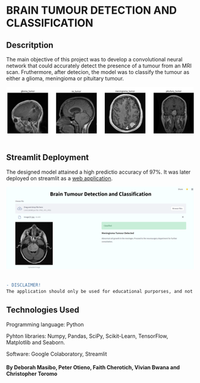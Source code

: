 # BRAIN TUMOUR DETECTION AND CLASSIFICATION

## Descritption
The main objective of this project was to develop a convolutional neural network that could accurately detect the presence of a tumour from an MRI scan. Fruthermore, after detecion, the model was to classify the tumour as either a glioma, meningioma or pituitary tumour. 

![alt text](https://github.com/CHRISTOROMO/BRAIN-TUMOR-DETECTION-USING-NEURAL-NETWORK/blob/main/images/tumours.png?raw=true)
<br />
<br />

## Streamlit Deployment

The designed model attained a high predictio accuracy of 97%. It was later deployed on streamlit as a [web application](https://share.streamlit.io/deborahmasibo/moringa-core-module-2-project/main/bt2/braintumour2.py).

![alt text](https://github.com/CHRISTOROMO/BRAIN-TUMOR-DETECTION-USING-NEURAL-NETWORK/blob/main/images/app2.png?raw=true)
<br />
<br />

```diff
- DISCLAIMER!
The application should only be used for educational purporses, and not for self-diagnosis or any other personal use. For real life cases, consult your local medical authority for advice.
```

## Technologies Used
Programming language: Python  

Pyhton libraries: Numpy, Pandas, SciPy, Scikit-Learn, TensorFlow, Matplotlib and Seaborn. 

Software: Google Colaboratory, Streamlit


#### By Deborah Masibo, Peter Otieno, Faith Cherotich, Vivian Bwana and Christopher Toromo
